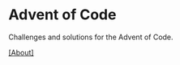 # Advent of Code

Challenges and solutions for the Advent of Code.

[[About]](https://adventofcode.com/about)
